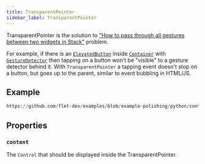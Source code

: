 ```yaml
---
title: TransparentPointer
sidebar_label: TransparentPointer
---
```


TransparentPointer is the solution to ["How to pass through all gestures between two widgets in Stack"](https://stackoverflow.com/questions/65269190/pass-trough-all-gestures-between-two-widgets-in-stack) problem.

For example, if there is an [`ElevatedButton`](/docs/controls/elevatedbutton)
inside [`Container`](/docs/controls/container) with [`GestureDetector`](/docs/controls/gesturedetector) then tapping on
a button won't be "visible" to a gesture detector behind it. With `TransparentPointer` a tapping event doesn't stop on a
button, but goes up to the parent, similar to event bubbling in HTML/JS.

## Example

```python reference
https://github.com/flet-dev/examples/blob/example-polishing/python/controls/utility/transparent-pointer/transparent-pointer-example.py
```

## Properties

### `content`

The `Control` that should be displayed inside the TransparentPointer.
